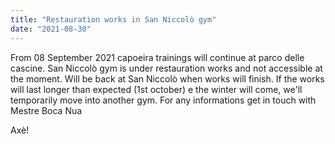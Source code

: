 ```yaml
---
title: "Restauration works in San Niccolò gym"
date: "2021-08-30"
---
```


From 08 September 2021 capoeira trainings will continue at parco delle cascine.
San Niccolò gym is under restauration works and not accessible at the moment.
Will be back at San Niccolò when works will finish.
If the works will last longer than expected (1st october) e the winter will come, we'll temporarily move into another gym.
For any informations get in touch with Mestre Boca Nua

Axè!
